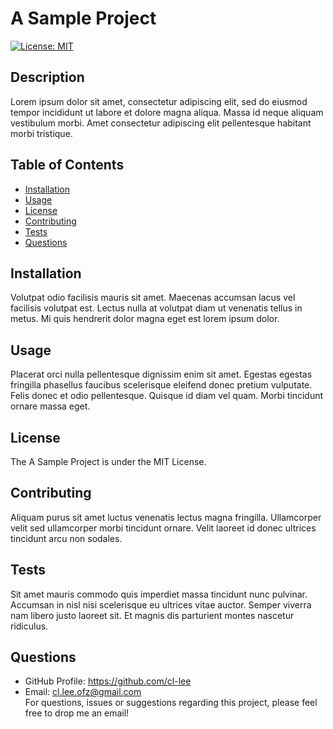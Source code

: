 # A Sample Project  
[![License: MIT](https://img.shields.io/badge/License-MIT-yellow.svg)](https://opensource.org/licenses/MIT)
## Description
Lorem ipsum dolor sit amet, consectetur adipiscing elit, sed do eiusmod tempor incididunt ut labore et dolore magna aliqua. Massa id neque aliquam vestibulum morbi. Amet consectetur adipiscing elit pellentesque habitant morbi tristique.   
## Table of Contents
- [Installation](#Installation)
- [Usage](#Usage)
- [License](#License)
- [Contributing](#Contributing)
- [Tests](#Tests)
- [Questions](#Questions)
## Installation
Volutpat odio facilisis mauris sit amet. Maecenas accumsan lacus vel facilisis volutpat est. Lectus nulla at volutpat diam ut venenatis tellus in metus. Mi quis hendrerit dolor magna eget est lorem ipsum dolor.   
## Usage
Placerat orci nulla pellentesque dignissim enim sit amet. Egestas egestas fringilla phasellus faucibus scelerisque eleifend donec pretium vulputate. Felis donec et odio pellentesque. Quisque id diam vel quam. Morbi tincidunt ornare massa eget.
## License
The A Sample Project is under the MIT License.
## Contributing
Aliquam purus sit amet luctus venenatis lectus magna fringilla. Ullamcorper velit sed ullamcorper morbi tincidunt ornare. Velit laoreet id donec ultrices tincidunt arcu non sodales. 
## Tests
Sit amet mauris commodo quis imperdiet massa tincidunt nunc pulvinar. Accumsan in nisl nisi scelerisque eu ultrices vitae auctor. Semper viverra nam libero justo laoreet sit. Et magnis dis parturient montes nascetur ridiculus. 
## Questions
 - GitHub Profile: https://github.com/cl-lee  
  - Email: cl.lee.ofz@gmail.com  
  For questions, issues or suggestions regarding this project, please feel free to drop me an email!
